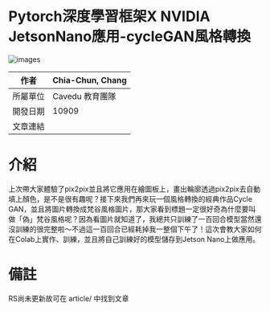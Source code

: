 # Pytorch深度學習框架X NVIDIA JetsonNano應用-cycleGAN風格轉換

![images](images/introduce.gif)

| 作者 | Chia-Chun, Chang |
| ---- | ---|
| 所屬單位  | Cavedu 教育團隊 |
| 開發日期  | 10909 |
| 文章連結  |  |

# 介紹
上次帶大家體驗了pix2pix並且將它應用在繪圖板上，畫出輪廓透過pix2pix去自動填上顏色，是不是很有趣呢？接下來我們再來玩一個風格轉換的經典作品Cycle GAN，並且將圖片轉換成梵谷風格圖片，那大家看到標題一定很好奇為什麼要叫做「偽」梵谷風格呢？因為看圖片就知道了，我總共只訓練了一百回合模型當然還沒訓練的很完整啦～不過這一百回合已經耗掉我一整個下午了！這次會教大家如何在Colab上實作、訓練，並且將自己訓練好的模型儲存到Jetson Nano上做應用。 

# 備註
RS尚未更新故可在 article/ 中找到文章





